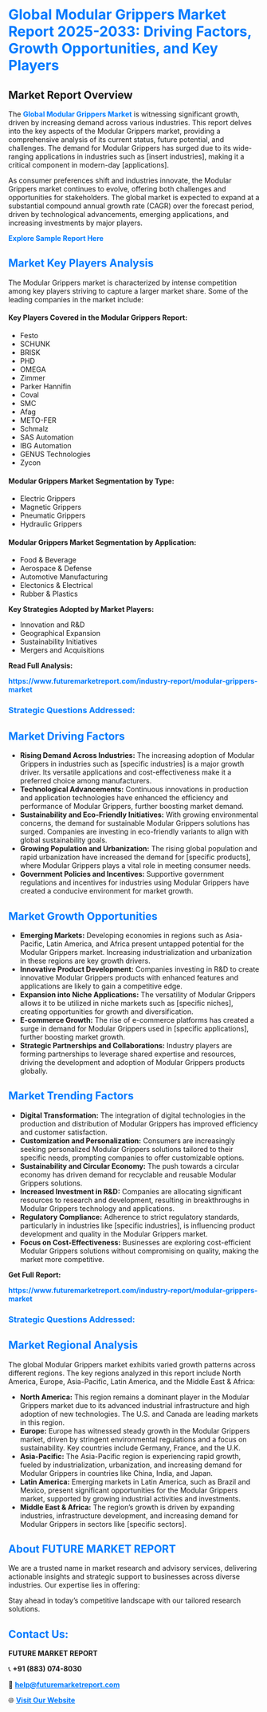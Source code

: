 <h1 style="color: #007BFF;">Global Modular Grippers Market Report 2025-2033: Driving Factors, Growth Opportunities, and Key Players</h1>

<section id="overview">
<h2>Market Report Overview</h2>
<p>The <a href="https://www.futuremarketreport.com/industry-report/modular-grippers-market" style="color: #007BFF; text-decoration: none;"><strong>Global Modular Grippers Market</strong></a> is witnessing significant growth, driven by increasing demand across various industries. This report delves into the key aspects of the Modular Grippers market, providing a comprehensive analysis of its current status, future potential, and challenges. The demand for Modular Grippers has surged due to its wide-ranging applications in industries such as [insert industries], making it a critical component in modern-day [applications].</p>
<p>As consumer preferences shift and industries innovate, the Modular Grippers market continues to evolve, offering both challenges and opportunities for stakeholders. The global market is expected to expand at a substantial compound annual growth rate (CAGR) over the forecast period, driven by technological advancements, emerging applications, and increasing investments by major players.</p>
</section>

<section id="overview">
<p><a href="https://www.futuremarketreport.com/request-sample/reportId=98172" style="color: #007BFF; text-decoration: none;"><strong>Explore Sample Report Here</strong></a></p>
</section>

<section id="key-players">
<h2 style="color: #007BFF;">Market Key Players Analysis</h2>
<p>The Modular Grippers market is characterized by intense competition among key players striving to capture a larger market share. Some of the leading companies in the market include:</p>
<h4>Key Players Covered in the Modular Grippers Report:</h4>
<ul><li>Festo</li><li>SCHUNK</li><li>BRISK</li><li>PHD</li><li>OMEGA</li><li>Zimmer</li><li>Parker Hannifin</li><li>Coval</li><li>SMC</li><li>Afag</li><li>METO-FER</li><li>Schmalz</li><li>SAS Automation</li><li>IBG Automation</li><li>GENUS Technologies</li><li>Zycon</li></ul>
<h4>Modular Grippers Market Segmentation by Type:</h4>
<ul><li>Electric Grippers</li><li>Magnetic Grippers</li><li>Pneumatic Grippers</li><li>Hydraulic Grippers</li></ul>

<h4>Modular Grippers Market Segmentation by Application:</h4>
<ul><li>Food &amp; Beverage</li><li>Aerospace &amp; Defense</li><li>Automotive Manufacturing</li><li>Electonics &amp; Electrical</li><li>Rubber &amp; Plastics</li></ul>
<p><strong>Key Strategies Adopted by Market Players:</strong></p>
<ul>
<li>Innovation and R&D</li>
<li>Geographical Expansion</li>
<li>Sustainability Initiatives</li>
<li>Mergers and Acquisitions</li>
</ul>
</section>

<section>
<p><strong>Read Full Analysis: </strong></p><a href="https://www.futuremarketreport.com/industry-report/modular-grippers-market" style="color: #007BFF; text-decoration: none;"><strong>https://www.futuremarketreport.com/industry-report/modular-grippers-market</strong></a>
<h3 style="color: #007BFF;">Strategic Questions Addressed:</h3>
</section>

<section id="driving-factors">
<h2 style="color: #007BFF;">Market Driving Factors</h2>
<ul>
<li><strong>Rising Demand Across Industries:</strong> The increasing adoption of Modular Grippers in industries such as [specific industries] is a major growth driver. Its versatile applications and cost-effectiveness make it a preferred choice among manufacturers.</li>
<li><strong>Technological Advancements:</strong> Continuous innovations in production and application technologies have enhanced the efficiency and performance of Modular Grippers, further boosting market demand.</li>
<li><strong>Sustainability and Eco-Friendly Initiatives:</strong> With growing environmental concerns, the demand for sustainable Modular Grippers solutions has surged. Companies are investing in eco-friendly variants to align with global sustainability goals.</li>
<li><strong>Growing Population and Urbanization:</strong> The rising global population and rapid urbanization have increased the demand for [specific products], where Modular Grippers plays a vital role in meeting consumer needs.</li>
<li><strong>Government Policies and Incentives:</strong> Supportive government regulations and incentives for industries using Modular Grippers have created a conducive environment for market growth.</li>
</ul>
</section>

<section id="growth-opportunities">
<h2 style="color: #007BFF;">Market Growth Opportunities</h2>
<ul>
<li><strong>Emerging Markets:</strong> Developing economies in regions such as Asia-Pacific, Latin America, and Africa present untapped potential for the Modular Grippers market. Increasing industrialization and urbanization in these regions are key growth drivers.</li>
<li><strong>Innovative Product Development:</strong> Companies investing in R&D to create innovative Modular Grippers products with enhanced features and applications are likely to gain a competitive edge.</li>
<li><strong>Expansion into Niche Applications:</strong> The versatility of Modular Grippers allows it to be utilized in niche markets such as [specific niches], creating opportunities for growth and diversification.</li>
<li><strong>E-commerce Growth:</strong> The rise of e-commerce platforms has created a surge in demand for Modular Grippers used in [specific applications], further boosting market growth.</li>
<li><strong>Strategic Partnerships and Collaborations:</strong> Industry players are forming partnerships to leverage shared expertise and resources, driving the development and adoption of Modular Grippers products globally.</li>
</ul>
</section>

<section id="trending-factors">
<h2 style="color: #007BFF;">Market Trending Factors</h2>
<ul>
<li><strong>Digital Transformation:</strong> The integration of digital technologies in the production and distribution of Modular Grippers has improved efficiency and customer satisfaction.</li>
<li><strong>Customization and Personalization:</strong> Consumers are increasingly seeking personalized Modular Grippers solutions tailored to their specific needs, prompting companies to offer customizable options.</li>
<li><strong>Sustainability and Circular Economy:</strong> The push towards a circular economy has driven demand for recyclable and reusable Modular Grippers solutions.</li>
<li><strong>Increased Investment in R&D:</strong> Companies are allocating significant resources to research and development, resulting in breakthroughs in Modular Grippers technology and applications.</li>
<li><strong>Regulatory Compliance:</strong> Adherence to strict regulatory standards, particularly in industries like [specific industries], is influencing product development and quality in the Modular Grippers market.</li>
<li><strong>Focus on Cost-Effectiveness:</strong> Businesses are exploring cost-efficient Modular Grippers solutions without compromising on quality, making the market more competitive.</li>
</ul>
</section>

<section>
<p><strong>Get Full Report: </strong></p><a href="https://www.futuremarketreport.com/industry-report/modular-grippers-market" style="color: #007BFF; text-decoration: none;"><strong>https://www.futuremarketreport.com/industry-report/modular-grippers-market</strong></a>
<h3 style="color: #007BFF;">Strategic Questions Addressed:</h3>
</section>


<section id="regional-analysis">
<h2 style="color: #007BFF;">Market Regional Analysis</h2>
<p>The global Modular Grippers market exhibits varied growth patterns across different regions. The key regions analyzed in this report include North America, Europe, Asia-Pacific, Latin America, and the Middle East & Africa:</p>
<ul>
<li><strong>North America:</strong> This region remains a dominant player in the Modular Grippers market due to its advanced industrial infrastructure and high adoption of new technologies. The U.S. and Canada are leading markets in this region.</li>
<li><strong>Europe:</strong> Europe has witnessed steady growth in the Modular Grippers market, driven by stringent environmental regulations and a focus on sustainability. Key countries include Germany, France, and the U.K.</li>
<li><strong>Asia-Pacific:</strong> The Asia-Pacific region is experiencing rapid growth, fueled by industrialization, urbanization, and increasing demand for Modular Grippers in countries like China, India, and Japan.</li>
<li><strong>Latin America:</strong> Emerging markets in Latin America, such as Brazil and Mexico, present significant opportunities for the Modular Grippers market, supported by growing industrial activities and investments.</li>
<li><strong>Middle East & Africa:</strong> The region’s growth is driven by expanding industries, infrastructure development, and increasing demand for Modular Grippers in sectors like [specific sectors].</li>
</ul>
</section>

<footer>
<h2 style="color: #007BFF;">About FUTURE MARKET REPORT</h2>
<p>We are a trusted name in market research and advisory services, delivering actionable insights and strategic support to businesses across diverse industries. Our expertise lies in offering:</p>

<p>Stay ahead in today’s competitive landscape with our tailored research solutions.</p>

<h2 style="color: #007BFF;">Contact Us:</h2>
<p><strong>FUTURE MARKET REPORT</strong></p>
<p>📞 <strong>+91 (883) 074-8030</strong></p>
<p>📧 <strong><a href="mailto:help@futuremarketreport.com" style="color: #007BFF;">help@futuremarketreport.com</a></strong></p>
<p>🌐 <strong><a href="https://www.futuremarketreport.com/" style="color: #007BFF;">Visit Our Website</a></strong></p>
</footer>
